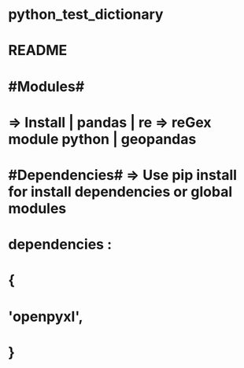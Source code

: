 # python_test_dictionary
#   
# README
# #Modules#
#  => Install | pandas | re => reGex module python | geopandas 
#
# #Dependencies# => Use pip install for install dependencies or global modules
#  dependencies : 
# {
#    'openpyxl',
# }
